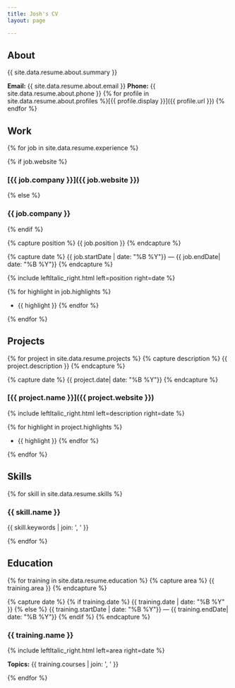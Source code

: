 ```yaml
---
title: Josh's CV
layout: page

---
```


## About

{{ site.data.resume.about.summary }}

**Email:** {{ site.data.resume.about.email }}  **Phone:** {{ site.data.resume.about.phone }} {% for profile in site.data.resume.about.profiles %}[{{ profile.display }}]({{ profile.url }}) {% endfor %}

## Work

{% for job in site.data.resume.experience %}

{% if job.website %}

### [{{ job.company }}]({{ job.website }})

{% else %}

### {{ job.company }}

{% endif %}

{% capture position %}
{{ job.position }}
{% endcapture %}

{% capture date %}
{{ job.startDate | date: "%B %Y"}} &mdash; {{ job.endDate| date: "%B %Y"}}
{% endcapture %}

{% include leftItalic_right.html left=position right=date %}

{% for highlight in job.highlights %}
* {{ highlight }} {% endfor %}

{% endfor %}

## Projects
{% for project in site.data.resume.projects %}
  {% capture description %}
  {{ project.description }}
  {% endcapture %}

  {% capture date %}
  {{ project.date| date: "%B %Y"}}
  {% endcapture %}

### [{{ project.name }}]({{ project.website }})
{% include leftItalic_right.html left=description right=date %}

{% for highlight in project.highlights %}
* {{ highlight }} {% endfor %}

{% endfor %}

## Skills

{% for skill in site.data.resume.skills %}

### {{ skill.name }}

{{ skill.keywords | join: ', ' }}

{% endfor %}

## Education

{% for training in site.data.resume.education %}
  {% capture area %}
  {{ training.area }}
  {% endcapture %}

  {% capture date %}
    {% if training.date %} 
      {{ training.date | date: "%B %Y" }} 
    {% else %}
      {{ training.startDate | date: "%B %Y"}} &mdash; {{ training.endDate| date: "%B %Y"}}
    {% endif %}
  {% endcapture %}

### {{ training.name }}

{% include leftItalic_right.html left=area right=date %}

**Topics:** {{ training.courses | join: ', ' }}

{% endfor %}
